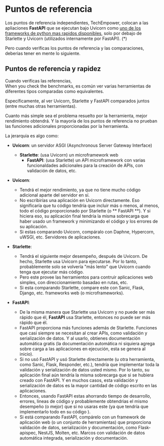 # Puntos de referencia

Los puntos de referencia  independientes, TechEmpower, colocan a las apliaciones **FastAPI** que se ejecutan bajo Uvicorn como <a href="https://www.techempower.com/benchmarks/#section=test&runid=7464e520-0dc2-473d-bd34-dbdfd7e85911&hw=ph&test=query&l=zijzen-7" class="external-link" target="_blank"> uno de los frameworks de python mas rapidos disponibles</a>, solo por debajo de Starlette y Uvicorn (utilizados internamente por FastAPI). (*)

Pero cuando verificas los puntos de referencia y las comparaciones, deberias tener en mente lo siguiente.

## Puntos de referencia y rapidez

Cuando verificas las referencias,  
When you check the benchmarks, es común ver varias herramientas de diferentes tipos comparadas como equivalentes.

Específicamente, al ver Uvicorn, Starlette y FastAPI comparados juntos (entre muchas otras herramientas).

Cuanto más simple sea el problema resuelto por la herramienta, mejor rendimiento obtendrá. Y la mayoría de los puntos de referencia no prueban las funciones adicionales proporcionadas por la herramienta.

La jerarquia es algo como:

* **Uvicorn**: un servidor ASGI (Asynchronous Server Gateway Interface)
  * **Starlette**: (usa Uvicorn) un microframework web
    * **FastAPI**: (usa Starlette) un API microframework con varias funcionaldades adicionales para la creación de APIs, con validación de datos, etc.

* **Uvicorn**:
  * Tendrá el mejor rendimiento, ya que no tiene mucho código adicional aparte del servidor en sí.
  * No escribirías una aplicación en Uvicorn directamente. Eso significaría que tu código tendría que incluir más o menos, al menos, todo el código proporcionado por Starlette (o ** FastAPI **). Y si hiciera eso, su aplicación final tendría la misma sobrecarga que haber usado un framework y minimizando el código y los errores de su aplicación.
  * Si estas comparando Uvicorn, compáralo con Daphne, Hypercorn, uWSGI, etc. Servidores de aplicaciones.
* **Starlette**:
  * Tendrá el siguiente mejor desempeño, después de Uvicorn. De hecho, Starlette usa Uvicorn para ejecutarse. Por lo tanto, probablemente solo se volvería "más lento" que Uvicorn cuando tenga que ejecutar más código.
  * Pero este provee las herramientos para contruir aplicaciones web simples, con direccionamiento basadao en rutas, etc.
  * Si esta comparando Starlette, compare este con Sanic, Flask, Django, etc. frameworks web (o microframeworks).
* **FastAPI**:
  * De la misma manera que Starlette usa Uvicorn y no puede ser más rápido que él, **FastAPI** usa Starlette, entonces no puede ser más rápido que él.
  * FastAPI proporciona más funciones además de Starlette. Funciones que casi siempre se necesitan al crear APIs, como validación y serialización de datos. Y al usarlo, obtienes documentación automática gratis (la documentación automática ni siquiera agrega sobre carga a las aplicaciones en ejecución, esta se genera al inicio).
  * Si no usó FastAPI y usó Starlette directamente (u otra herramienta, como Sanic, Flask, Responder, etc.), tendría que implementar toda la validación y serialización de datos usted mismo. Por lo tanto, su aplicación final aún tendría la misma sobrecarga que si se hubiera creado con FastAPI. Y en muchos casos, esta validación y serialización de datos es la mayor cantidad de código escrito en las aplicaciones.
  * Entonces, usando FastAPI estas ahorrando tiempo de desarrollo, errores, lineas de código y probablemente obtendrias el mismo desempeño (o mejor) que si no usaras este (ya que tendría que implementarlo todo en su código ).
  * Si está comparando FastAPI, compárelo con un framework de aplicación web (o un conjunto de herramientas) que proporciona validación de datos, serialización y documentación, como Flask-apispec, NestJS, Molten, etc. Marcos con validación de datos automática integrada, serialización y documentación.
